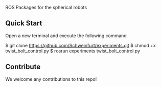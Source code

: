 ROS Packages for the spherical robots

## Quick Start
Open a new terminal and execute the following command

  $ git clone https://github.com/Schweinfurt/experiments.git
  $ chmod +x twist_bolt_control.py
  $ rosrun experiments twist_bolt_control.py
  
  
## Contribute
We welcome any contributions to this repo!
